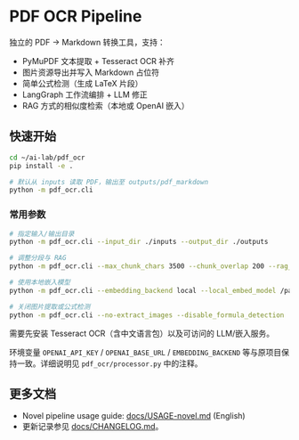 # PDF OCR Pipeline

独立的 PDF → Markdown 转换工具，支持：

- PyMuPDF 文本提取 + Tesseract OCR 补齐
- 图片资源导出并写入 Markdown 占位符
- 简单公式检测（生成 LaTeX 片段）
- LangGraph 工作流编排 + LLM 修正
- RAG 方式的相似度检索（本地或 OpenAI 嵌入）

## 快速开始

```bash
cd ~/ai-lab/pdf_ocr
pip install -e .

# 默认从 inputs 读取 PDF，输出至 outputs/pdf_markdown
python -m pdf_ocr.cli
```

### 常用参数

```bash
# 指定输入/输出目录
python -m pdf_ocr.cli --input_dir ./inputs --output_dir ./outputs

# 调整分段与 RAG
python -m pdf_ocr.cli --max_chunk_chars 3500 --chunk_overlap 200 --rag_top_k 4

# 使用本地嵌入模型
python -m pdf_ocr.cli --embedding_backend local --local_embed_model /path/to/model

# 关闭图片提取或公式检测
python -m pdf_ocr.cli --no-extract_images --disable_formula_detection
```

需要先安装 Tesseract OCR（含中文语言包）以及可访问的 LLM/嵌入服务。

环境变量 `OPENAI_API_KEY` / `OPENAI_BASE_URL` / `EMBEDDING_BACKEND` 等与原项目保持一致。详细说明见 `pdf_ocr/processor.py` 中的注释。

## 更多文档

- Novel pipeline usage guide: [docs/USAGE-novel.md](docs/USAGE-novel.md) (English)
- 更新记录参见 [docs/CHANGELOG.md](docs/CHANGELOG.md)。
